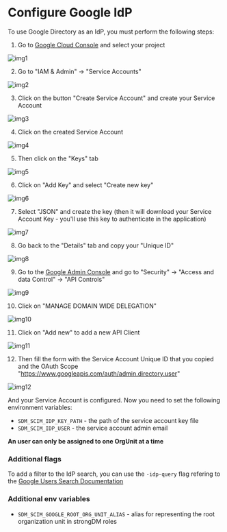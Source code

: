 # Configure Google IdP

To use Google Directory as an IdP, you must perform the following steps:

1. Go to [Google Cloud Console](http://console.cloud.google.com) and select your project

![img1](https://user-images.githubusercontent.com/49597325/163180915-38358261-1063-4b76-b8f3-eb63ed83f44d.png)

2. Go to "IAM & Admin" -> "Service Accounts"

![img2](https://user-images.githubusercontent.com/49597325/163180947-addbec27-c6b9-4575-87a6-084090f89d08.png)

3. Click on the button "Create Service Account" and create your Service Account

![img3](https://user-images.githubusercontent.com/49597325/163180978-73f41679-e0cb-4947-998b-7aed9b60c27c.png)

4. Click on the created Service Account

![img4](https://user-images.githubusercontent.com/49597325/163180998-6f697700-1023-4365-ae6f-ae73bd57d4d6.png)

5. Then click on the "Keys" tab

![img5](https://user-images.githubusercontent.com/49597325/163181027-2c491377-8496-4177-85bf-fe6959ceab9c.png)

6. Click on "Add Key" and select "Create new key"

![img6](https://user-images.githubusercontent.com/49597325/163181039-2ccdb98e-95c5-49a4-ab6d-ae318e945367.png)

7. Select "JSON" and create the key (then it will download your Service Account Key - you'll use this key to authenticate in the application)

![img7](https://user-images.githubusercontent.com/49597325/163181052-ba2c55ac-003a-407c-ace6-8db21435ab5b.png)

8. Go back to the "Details" tab and copy your "Unique ID"

![img8](https://user-images.githubusercontent.com/49597325/163181064-f01be75d-7a3f-48f0-85c5-df736e46254a.png)

9. Go to the [Google Admin Console](https://admin.google.com) and go to "Security" -> "Access and data Control" -> "API Controls"

![img9](https://user-images.githubusercontent.com/49597325/163181081-05b1833f-13af-4f67-8bca-6b6df6dafcdc.png)

10. Click on "MANAGE DOMAIN WIDE DELEGATION"

![img10](https://user-images.githubusercontent.com/49597325/163181095-93e1a944-cddc-4600-a30e-46453af9cdab.png)

11. Click on "Add new" to add a new API Client

![img11](https://user-images.githubusercontent.com/49597325/163181113-26017685-1017-40bf-b968-42e612f42c0a.png)

12. Then fill the form with the Service Account Unique ID that you copied and the OAuth Scope "https://www.googleapis.com/auth/admin.directory.user"

![img12](https://user-images.githubusercontent.com/49597325/163181123-22e50c19-7a3b-432f-873c-c2c7372920be.png)

And your Service Account is configured. Now you need to set the following environment variables:

- `SDM_SCIM_IDP_KEY_PATH` - the path of the service account key file
- `SDM_SCIM_IDP_USER` - the service account admin email

**An user can only be assigned to one OrgUnit at a time**

### Additional flags

To add a filter to the IdP search, you can use the `-idp-query` flag refering to the [Google Users Search Documentation](https://developers.google.com/admin-sdk/directory/v1/guides/search-users)

### Additional env variables

- `SDM_SCIM_GOOGLE_ROOT_ORG_UNIT_ALIAS` - alias for representing the root organization unit in strongDM roles
